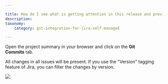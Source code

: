 ```yaml
---

title: How do I see what is getting attention in this release and previous releases?
description:
taxonomy:
    category: git-integration-for-jira-self-managed

---
```

Open the project summary in your browser and click on the **Git Commits** tab.

All changes in all issues will be present. If you use the "Version" tagging feature of Jira, you can filter the changes by version.

![](https://bigbrassband.atlassian.net/wiki/download/attachments/2052784140/gitserver-proj-git-commits-all-versions.png?version=1&modificationDate=1642162374533&cacheVersion=1&api=v2)



